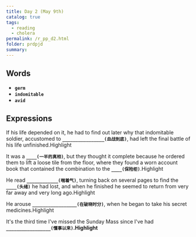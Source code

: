 ```yaml
---
title: Day 2 (May 9th)
catalog: true
tags: 
  - reading
  - cholera
permalink: /r_pp_d2.html
folder: prdpjd
summary: 
---
```


## Words

-   <b data-toggle="tooltip" data-original-title="{{site.data.glossary.germ}}">`germ`</b>
-   <b data-toggle="tooltip" data-original-title="{{site.data.glossary.indomitable}}">`indomitable`</b>
-   <b data-toggle="tooltip" data-original-title="{{site.data.glossary.avid}}">`avid`</b>



## Expressions

If his life depended on it, he had to find out later why that indomitable soldier, accustomed to <b data-toggle="tooltip" data-original-title="{{site.data.answers.d2_a}}">`________________(血战到底)`</b>, had left the final battle of his life unfinished.<span class="hili">Highlight</span>

It was a <b data-toggle="tooltip" data-original-title="{{site.data.answers.d2_b}}">`____(一半的真相)`</b>, but they thought it complete because he ordered them to lift a loose tile from the floor, where they found a worn account book that contained the combination to the <b data-toggle="tooltip" data-original-title="{{site.data.answers.d2_b2}}">`____(保险柜)`</b>.<span class="hili">Highlight</span>

He read <b data-toggle="tooltip" data-original-title="{{site.data.answers.d2_c}}">`____________(喘着气)`</b>, turning back on several pages to find the <b data-toggle="tooltip" data-original-title="{{site.data.answers.d2_c2}}">`____(头绪)`</b> he had lost, and when he finished he seemed to return from very far away and very long ago.<span class="hili">Highlight</span>

He arouse <b data-toggle="tooltip" data-original-title="{{site.data.answers.d2_d}}">`_________________(在破晓时分)`</b>, when he began to take his secret medicines.<span class="hili">Highlight</span>

It's the third time I've missed the Sunday Mass since I've had <b data-toggle="tooltip" data-original-title="{{site.data.answers.d2_e}}">`_________________(懂事以来)`.<span class="hili">Highlight</span>


